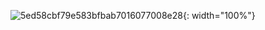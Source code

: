 ![5ed58cbf79e583bfbab7016077008e28](https://github.com/Kim-Min-Hyeok/Kim-Min-Hyeok/assets/61306657/c767b94f-e100-498a-a228-a15fea38f544){: width="100%"}
